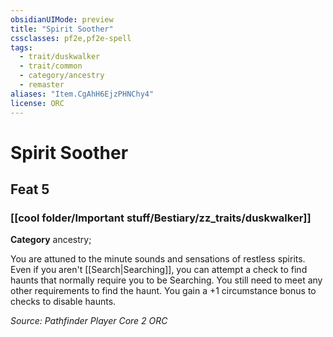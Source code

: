 ```yaml
---
obsidianUIMode: preview
title: "Spirit Soother"
cssclasses: pf2e,pf2e-spell
tags:
  - trait/duskwalker
  - trait/common
  - category/ancestry
  - remaster
aliases: "Item.CgAhH6EjzPHNChy4"
license: ORC
---
```

# Spirit Soother
## Feat 5
### [[cool folder/Important stuff/Bestiary/zz_traits/duskwalker]]

**Category** ancestry; 




You are attuned to the minute sounds and sensations of restless spirits. Even if you aren't [[Search|Searching]], you can attempt a check to find haunts that normally require you to be Searching. You still need to meet any other requirements to find the haunt. You gain a +1 circumstance bonus to checks to disable haunts.

*Source: Pathfinder Player Core 2*
*ORC*